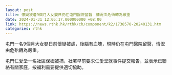 ```yaml
---
layout: post
title: 懷疑被虐9個月大女嬰日仍在屯門醫院留醫　情況由危殆轉為嚴重
date: 2024-01-31 12:05:17.000000000 +08:00
link: https://news.rthk.hk/rthk/ch/component/k2/1738570-20240131.htm
categories: rthk
---
```


屯門一名9個月大女嬰日前懷疑被虐，後腦有血塊，現時仍在屯門醫院留醫，情況由危殆轉為嚴重。

屯門仁愛堂一名社區保姆被捕，社署早前要求仁愛堂就事件提交報告，並表示已聯絡有關家庭，按福利需要提供適切協助。
